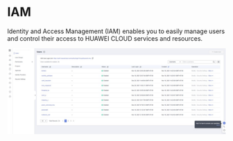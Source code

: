 # IAM​

Identity and Access Management (IAM) enables you to easily manage users and control their access to HUAWEI CLOUD services and resources.

![IAM dashboard](<../../../.gitbook/assets/image (14) (1).png>)
